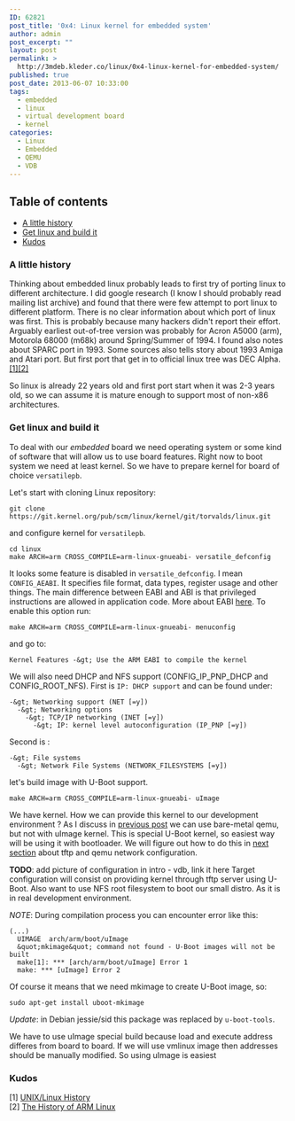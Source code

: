 ```yaml
---
ID: 62821
post_title: '0x4: Linux kernel for embedded system'
author: admin
post_excerpt: ""
layout: post
permalink: >
  http://3mdeb.kleder.co/linux/0x4-linux-kernel-for-embedded-system/
published: true
post_date: 2013-06-07 10:33:00
tags:
  - embedded
  - linux
  - virtual development board
  - kernel
categories:
  - Linux
  - Embedded
  - QEMU
  - VDB
---
```

## Table of contents ##

* [A little history](/2013/06/07/linux-kernel-for-embedded-system/#a-little-history)
* [Get linux and build it](/2013/06/07/linux-kernel-for-embedded-system/#get-linux-and-build-it)
* [Kudos](/2013/06/07/linux-kernel-for-embedded-system/#kudos)

<a id="a-little-history"></a>
### A little history ###
Thinking about embedded linux probably leads to  first try of porting linux to 
different architecture. I did google research (I know I should probably read 
mailing list archive) and found that there were few attempt to port linux to 
different platform. There is no clear information about which port of linux was 
first. This is probably because many hackers didn't report their effort. Arguably 
earliest out-of-tree version was probably for Acron A5000 (arm), Motorola 68000 
(m68k) around Spring/Summer of 1994. I found also notes about SPARC port in 
1993. Some sources also tells story about 1993 Amiga and Atari port. But first 
port that get in to official linux tree was DEC Alpha.[[1]](http://digital-domain.net/lug/unix-linux-history.html)[[2]](http://www.arm.linux.org.uk/docs/history.php)

So linux is already 22 years old and first port start when it was 2-3 years old, 
so we can assume it is mature enough to support most of non-x86 architectures.

<a id="get-linux-and-build-it"></a>
### Get linux and build it ###

To deal with our _embedded_ board we need operating system or some kind of 
software that will allow us to use board features. Right now to boot system we 
need at least kernel. So we have to prepare kernel for board of choice 
`versatilepb`.

Let's start with cloning Linux repository:
```
git clone https://git.kernel.org/pub/scm/linux/kernel/git/torvalds/linux.git
```
and configure kernel for `versatilepb`.
```
cd linux
make ARCH=arm CROSS_COMPILE=arm-linux-gnueabi- versatile_defconfig
```

It looks some feature is disabled in `versatile_defconfig`. I mean 
`CONFIG_AEABI`. It specifies file format, data types, register usage and other 
things. The main difference between EABI and ABI is that privileged instructions 
are allowed in application code. More about EABI 
[here](http://en.wikipedia.org/wiki/Application_binary_interface#EABI).
To enable this option run:
```
make ARCH=arm CROSS_COMPILE=arm-linux-gnueabi- menuconfig
```
and go to:
```
Kernel Features -&gt; Use the ARM EABI to compile the kernel
```
We will also need DHCP and NFS support (CONFIG_IP_PNP_DHCP and CONFIG_ROOT_NFS).
First is `IP: DHCP support` and can be found under:
```
-&gt; Networking support (NET [=y])
  -&gt; Networking options
    -&gt; TCP/IP networking (INET [=y])
      -&gt; IP: kernel level autoconfiguration (IP_PNP [=y])
```
Second is :
```
-&gt; File systems
  -&gt; Network File Systems (NETWORK_FILESYSTEMS [=y])  
```
let's build image with U-Boot support.
```
make ARCH=arm CROSS_COMPILE=arm-linux-gnueabi- uImage
```
We have kernel. How we can provide this kernel to our development environment ?
As I discuss in [previous post](/2013/06/07/embedded-board-bootloader) we 
can use bare-metal qemu, but not with uImage kernel. This is special U-Boot 
kernel, so easiest way will be using it with bootloader. We will figure out how
to do this in [next section](/2013/06/07/qemu-network-configuration-and-tftp-for-virtual-development-board)
about tftp and qemu network configuration.

__TODO__: add picture of configuration in intro - vdb, link it here
Target configuration will consist on providing kernel through tftp server using U-Boot. Also 
want to use NFS root filesystem to boot our small distro. As it is in real 
development environment.

_NOTE_: During compilation process you can encounter error like this:
```
(...)
  UIMAGE  arch/arm/boot/uImage
  &quot;mkimage&quot; command not found - U-Boot images will not be built
  make[1]: *** [arch/arm/boot/uImage] Error 1
  make: *** [uImage] Error 2
```
Of course it means that we need mkimage to create U-Boot image, so:
```
sudo apt-get install uboot-mkimage
```
_Update_: in Debian jessie/sid this package was replaced by `u-boot-tools`.

We have to use uImage special build because load and execute address differes 
from board to board. If we will use vmlinux image then addresses should be 
manually modified. So using uImage is easiest

<a id="kudos"></a>
### Kudos ###
[1] [UNIX/Linux History](http://digital-domain.net/lug/unix-linux-history.html)</br>
[2] [The History of ARM Linux](http://www.arm.linux.org.uk/docs/history.php)